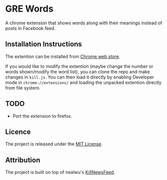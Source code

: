 # GRE Words

A chrome extension that shows words along with their meanings instead of posts in Facebook feed.

## Installation Instructions

The extention can be installed from [Chrome web store](https://chrome.google.com/webstore/detail/gre-fb-news-feed/hbhdccjdfjcpakliojfnpincocolhcob).

If you would like to modify the extention (maybe change the number or words shown/modify the word list), you can clone the repo and make changes in `kill.js`. You can then load it directly by enabling Developer mode in `chrome://extensions/` and loading the unpacked extention directly from file system. 

## TODO
- Port the extension to firefox.

## Licence
The project is released under the [MIT License](http://opensource.org/licenses/MIT).

## Attribution
The project is built on top of nealwu's [KillNewsFeed](https://github.com/nealwu/KillNewsFeed).
